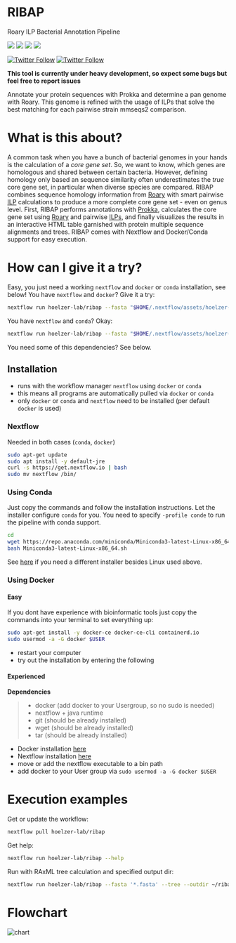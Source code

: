 # RIBAP
Roary ILP Bacterial Annotation Pipeline

![](https://img.shields.io/badge/nextflow-20.01.0-brightgreen)
![](https://img.shields.io/badge/uses-docker-blue.svg)
![](https://img.shields.io/badge/uses-conda-yellow.svg)
![](https://img.shields.io/badge/licence-GPL--3.0-lightgrey.svg)

[![Twitter Follow](https://img.shields.io/twitter/follow/martinhoelzer.svg?style=social)](https://twitter.com/martinhoelzer) 
[![Twitter Follow](https://img.shields.io/twitter/follow/klamkiewicz.svg?style=social)](https://twitter.com/klamkiewicz) 


**This tool is currently under heavy development, so expect some bugs but feel free to report issues**

Annotate your protein sequences with Prokka and determine a pan genome with Roary. This genome is refined with the usage of ILPs that solve the best matching for each pairwise strain mmseqs2 comparison.

# What is this about?
A common task when you have a bunch of bacterial genomes in your hands is the calculation of a _core gene set_. So, we want to know, which genes are homologous and shared between certain bacteria. However, defining homology only based an sequence 
similarity often underestimates the _true_ core gene set, in particular when diverse species are compared. RIBAP combines sequence homology information from [Roary](https://github.com/sanger-pathogens/Roary) with smart pairwise [ILP](https://www.ncbi.nlm.nih.gov/pmc/articles/PMC4391664/) calculations to produce a more complete core gene set - even on genus level. First, RIBAP performs annotations with [Prokka](https://github.com/tseemann/prokka), calculates the core gene set using [Roary](https://github.com/sanger-pathogens/Roary) and pairwise [ILPs](https://www.ncbi.nlm.nih.gov/pmc/articles/PMC4391664/), and finally visualizes the results in an interactive HTML table garnished with protein multiple sequence alignments and trees. RIBAP comes with Nextflow and Docker/Conda support for easy execution.      

# How can I give it a try?
Easy, you just need a working `nextflow` and `docker` or `conda` installation, see below! You have `nextflow` and `docker`? Give it a try:
```bash
nextflow run hoelzer-lab/ribap --fasta "$HOME/.nextflow/assets/hoelzer-lab/ribap/data/*.fasta"
```
You have `nextflow` and `conda`? Okay:
```bash
nextflow run hoelzer-lab/ribap --fasta "$HOME/.nextflow/assets/hoelzer-lab/ribap/data/*.fasta" -profile conda
```
You need some of this dependencies? See below. 

## Installation

* runs with the workflow manager `nextflow` using `docker` or `conda`
* this means all programs are automatically pulled via `docker` or `conda`
* only `docker` or `conda` and `nextflow` need to be installed (per default `docker` is used)

### Nextflow
Needed in both cases (`conda`, `docker`)
```bash
sudo apt-get update
sudo apt install -y default-jre
curl -s https://get.nextflow.io | bash 
sudo mv nextflow /bin/
```

### Using Conda

Just copy the commands and follow the installation instructions. Let the installer configure `conda` for you. You need to specify `-profile conde` to run the pipeline with conda support.  
```bash
cd
wget https://repo.anaconda.com/miniconda/Miniconda3-latest-Linux-x86_64.sh
bash Miniconda3-latest-Linux-x86_64.sh
```
See [here](https://docs.conda.io/en/latest/miniconda.html) if you need a different installer besides Linux used above. 

### Using Docker

#### Easy 
If you dont have experience with bioinformatic tools just copy the commands into your terminal to set everything up:
```bash
sudo apt-get install -y docker-ce docker-ce-cli containerd.io
sudo usermod -a -G docker $USER
```
* restart your computer
* try out the installation by entering the following

#### Experienced

**Dependencies**

>   * docker (add docker to your Usergroup, so no sudo is needed)
>   * nextflow + java runtime 
>   * git (should be already installed)
>   * wget (should be already installed)
>   * tar (should be already installed)

* Docker installation [here](https://docs.docker.com/v17.09/engine/installation/linux/docker-ce/ubuntu/#install-docker-ce)
* Nextflow installation [here](https://www.nextflow.io/)
* move or add the nextflow executable to a bin path
* add docker to your User group via `sudo usermod -a -G docker $USER`

# Execution examples

Get or update the workflow:
```bash
nextflow pull hoelzer-lab/ribap
```

Get help:
```bash
nextflow run hoelzer-lab/ribap --help
```

Run with RAxML tree calculation and specified output dir:
```bash
nextflow run hoelzer-lab/ribap --fasta '*.fasta' --tree --outdir ~/ribap
```

# Flowchart
![chart](figures/dag.png)